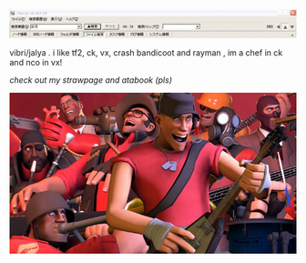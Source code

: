 ![image alt](f22e4d70ba2268d61b41a680536cbd9f.jpg)

vibri/jalya . i like tf2, ck, vx, crash bandicoot and rayman , im a chef in ck and nco in vx!

*check out my strawpage and atabook (pls)*



![image alt](9b06ce692507d59099e968e173857137.jpg)












